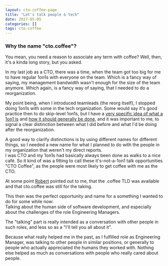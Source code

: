 ```yaml
---
layout: cto-coffee-page
title: "Let's talk people & tech"
date: 2017-05-05
categories: []
tags: cto-coffee
---
```


### Why the name "cto.coffee"?

You mean, you need a reason to associate any term with coffee? Well, then, it's a kinda long story, but you asked.

In my last job as a CTO, there was a time, when the team got too big for me to
have regular 1on1s with everyone on the team. Which is a fancy way of saying,
my management bandwidth wasn't enough for the size of the team anymore. Which
again, is a fancy way of saying, that I needed to do a reorganization.

My point being, when I introduced teamleads (the reorg itself), I stopped
doing 1on1s with some in the tech organization. Some would say it's good
practice then to do skip-level 1on1s, but I have a [very specific idea of what a
1on1 is][1on1-purpose] and [how it should generally be done][1on1-structure],
and it was important to me, to signal a clear distinction between what I did
before and what I'd be doing after the reorganization.

A good way to clarify distinctions is by using different names for different
things, so I needed a new name for what I planned to do with the people in my
organization that weren't my direct reports.  
I was CTO and my 1on1s had basically always been done as walks to a nice café.
So it kind of was a fitting to call these it's-not-a-1on1 talk opportunities
"CTO Coffee", as the people were most likely to get coffee with me as the CTO.

At some point [Robert](https://twitter.com/kventil) pointed out to me, that
the .coffee TLD was available and that cto.coffee was still for the taking.

This then was the perfect opportunity and name for a something I wanted to do
for some while now:  
Talking about the human side of software development, and especially about the challenges of the role Engineering
Managers.

The "talking" part is really intended as a conversation with other people in such
roles, and less so as a "I'll tell you all about it".

Because what really helped me in the past, as I fulfilled role as Engineering Manager, was talking to other people in
similar positions, or generally to people who actually appreciated the humans they worked with. Nothing else helped as
much as conversations with people who really cared about people.


[1on1-purpose]: http://squeakyvessel.com/2015/05/21/1on1-purpose-goals/
[1on1-structure]: http://squeakyvessel.com/2015/09/09/1on1-structure/
